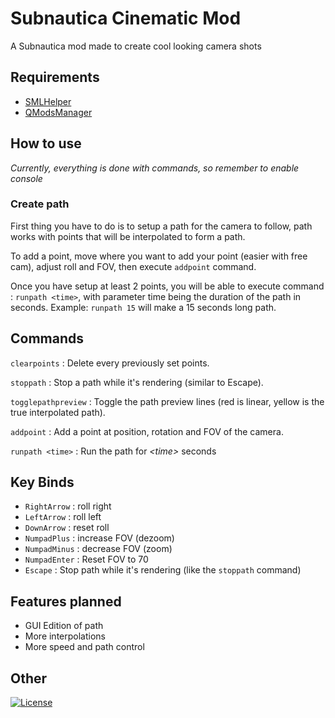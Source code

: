 # Subnautica Cinematic Mod
A Subnautica mod made to create cool looking camera shots

## Requirements
- [SMLHelper](https://www.nexusmods.com/subnautica/mods/113)
- [QModsManager](https://www.nexusmods.com/subnautica/mods/201)

## How to use
*Currently, everything is done with commands, so remember to enable console*

### Create path
First thing you have to do is to setup a path for the camera to follow,
path works with points that will be interpolated to form a path.

To add a point, move where you want to add your point (easier with free cam),
adjust roll and FOV, then execute `addpoint` command.

Once you have setup at least 2 points, you will be able to execute command : `runpath <time>`,
with parameter time being the duration of the path in seconds. Example: `runpath 15` will make a 15 seconds long path.

## Commands
`clearpoints` : Delete every previously set points.

`stoppath` : Stop a path while it's rendering (similar to Escape).

`togglepathpreview` : Toggle the path preview lines (red is linear, yellow is the true interpolated path).

`addpoint` : Add a point at position, rotation and FOV of the camera.

`runpath <time>` : Run the path for *\<time>* seconds 

## Key Binds
- `RightArrow` : roll right
- `LeftArrow` : roll left
- `DownArrow` : reset roll
- `NumpadPlus` : increase FOV (dezoom)
- `NumpadMinus` : decrease FOV (zoom)
- `NumpadEnter` : Reset FOV to 70
- `Escape` : Stop path while it's rendering (like the `stoppath` command)

## Features planned
- GUI Edition of path
- More interpolations
- More speed and path control

## Other
[![License](https://img.shields.io/badge/license-CC--BY--NC-orange?style=flat-square&logo=creative-commons)](https://github.com/MoreOwO/Subnautica-Cinematic-Mod/blob/main/LICENSE.md)

